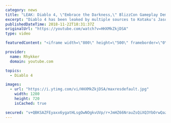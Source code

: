 ```yaml
---
category: news
title: "LEAK: Diablo 4, \"Embrace the Darkness,\" BlizzCon Gameplay Demo & Teaser Announcement Intended"
excerpt: "Diablo 4 has been leaked by multiple sources to Kotaku's Jason Schreier. This leak tells us that a Diablo 4 announcement teaser and even gameplay demo ..."
publishedDateTime: 2018-11-22T18:31:37Z
originalUrl: "https://youtube.com/watch?v=HHXMkZkjDSA"
type: video

featuredContent: "<iframe width=\"800\" height=\"500\" frameborder=\"0\" src=\"https://www.youtube.com/embed/HHXMkZkjDSA\" allow=\"accelerometer; autoplay; encrypted-media; gyroscope; picture-in-picture\" allowfullscreen></iframe>"

provider:
  name: Rhykker
  domain: youtube.com

topics:
  - Diablo 4

images:
  - url: "https://i.ytimg.com/vi/HHXMkZkjDSA/maxresdefault.jpg"
    width: 1280
    height: 720
    isCached: true

secured: "v+QBKSAZFEyaxx6ygatHLsgOwNOgkvUVp/r+JmHZ66NrauZsQiXQ3YbOrwQaztIwiFBj6A/BUU0kirgnIdl3+bjo48CUGbX9gGz3jNLL0u0l7gdJuv5xS+0GRi5SSlQBjyGAZAbFow5jSh6BJ2l3Jv8H08qXLu68P7PDhAyvVHRVOc4I9eCidSxcynsQwmAfGBEz13eUsZ8PHO21m2zoqQLwy1Q2qZtblczXfilSWVLGx+DwB66/2volxjRJRJ/a2AAEL3DLxGImXq4lZK/lWMwcQYkbUiJUjII8MlMlATvP8//uVPiOH2yPJCVBXE7afHAW8JpqMGSABDY7af1QmvhE1oDypnI5cWQRVNUlTbDfuP/71OUWItTuU0twqRe5lGBTQDWQAylpwbm0WeA2jan+xQx9gnta0kDDbkD5YbpriEHQsI+yNS1EzfgGeo2J;v/4aRgHLBDgHt8c5xiUnSg=="
---
```


